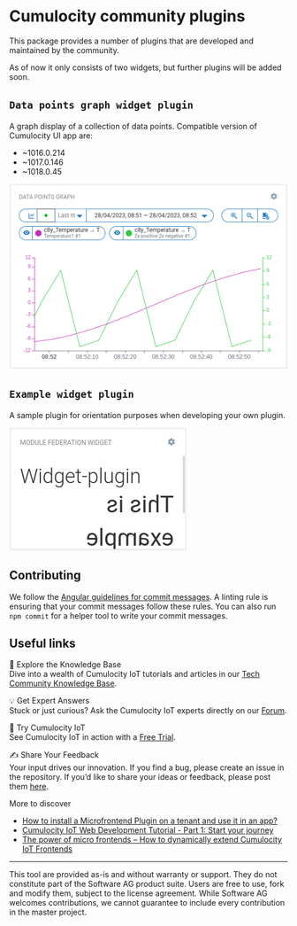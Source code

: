 # Cumulocity community plugins

This package provides a number of plugins that are developed and maintained by the community.

As of now it only consists of two widgets, but further plugins will be added soon.

## `Data points graph widget plugin`

A graph display of a collection of data points. Compatible version of Cumulocity UI app are:
 - ~1016.0.214
 - ~1017.0.146
 - ~1018.0.45

![Data points graph screenshot](screenshots/datapoints-graph-screenshot.png?raw=true "Data points graph screenshot")

## `Example widget plugin`

A sample plugin for orientation purposes when developing your own plugin.

![Example widget plugin](screenshots/example-widget-plugin-screenshot.png?raw=true "Data points graph screenshot")

## Contributing

We follow the [Angular guidelines for commit messages](https://github.com/angular/angular/blob/main/CONTRIBUTING.md#commit). A linting rule is ensuring that your commit messages follow these rules. You can also run `npm commit` for a helper tool to write your commit messages.

## Useful links 

📘 Explore the Knowledge Base   
Dive into a wealth of Cumulocity IoT tutorials and articles in our [Tech Community Knowledge Base](https://tech.forums.softwareag.com/tags/c/knowledge-base/6/cumulocity-iot).  

💡 Get Expert Answers    
Stuck or just curious? Ask the Cumulocity IoT experts directly on our [Forum](https://tech.forums.softwareag.com/tags/c/forum/1/Cumulocity-IoT).   

🚀 Try Cumulocity IoT    
See Cumulocity IoT in action with a [Free Trial](https://techcommunity.softwareag.com/en_en/downloads.html).   

✍️ Share Your Feedback    
Your input drives our innovation. If you find a bug, please create an issue in the repository. If you’d like to share your ideas or feedback, please post them [here](https://tech.forums.softwareag.com/c/feedback/2). 

More to discover
* [How to install a Microfrontend Plugin on a tenant and use it in an app?](https://tech.forums.softwareag.com/t/how-to-install-a-microfrontend-plugin-on-a-tenant-and-use-it-in-an-app/268981)  
* [Cumulocity IoT Web Development Tutorial - Part 1: Start your journey](https://tech.forums.softwareag.com/t/cumulocity-iot-web-development-tutorial-part-1-start-your-journey/259613) 
* [The power of micro frontends – How to dynamically extend Cumulocity IoT Frontends](https://tech.forums.softwareag.com/t/the-power-of-micro-frontends-how-to-dynamically-extend-cumulocity-iot-frontends/266665)  
---

This tool are provided as-is and without warranty or support. They do not constitute part of the Software AG product suite. Users are free to use, fork and modify them, subject to the license agreement. While Software AG welcomes contributions, we cannot guarantee to include every contribution in the master project.


